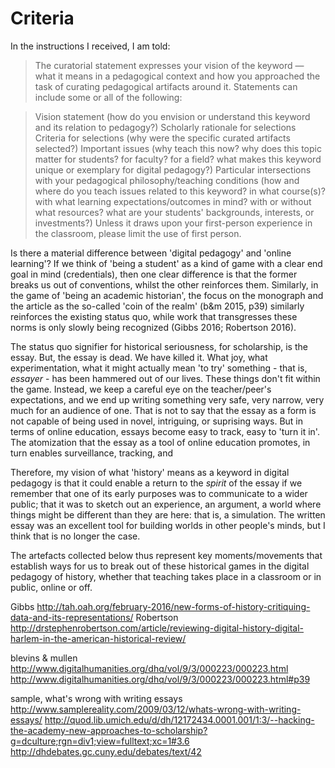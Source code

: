 # Criteria

In the instructions I received, I am told:

> The curatorial statement expresses your vision of the keyword — what it means in a pedagogical context and how you approached the task of curating pedagogical artifacts around it. Statements can include some or all of the following:

> Vision statement (how do you envision or understand this keyword and its relation to pedagogy?)
> Scholarly rationale for selections
> Criteria for selections (why were the specific curated artifacts selected?)
> Important issues (why teach this now? why does this topic matter for students? for faculty? for a field? what makes this keyword unique or exemplary for digital pedagogy?)
> Particular intersections with your pedagogical philosophy/teaching conditions (how and where do you teach issues related to this keyword? in what course(s)? with what learning expectations/outcomes in mind? with or without what resources? what are your students' backgrounds, interests, or investments?)
> Unless it draws upon your first-person experience in the classroom, please limit the use of first person.


Is there a material difference between 'digital pedagogy' and 'online learning'? If we think of 'being a student' as a kind of game with a clear end goal in mind (credentials), then one clear difference is that the former breaks us out of conventions, whilst the other reinforces them. Similarly, in the game of 'being an academic historian', the focus on the monograph and the article as the so-called 'coin of the realm' (b&m 2015, p39) similarly reinforces the existing status quo, while work that transgresses these norms is only slowly being recognized (Gibbs 2016; Robertson 2016). 

The status quo signifier for historical seriousness, for scholarship, is the essay. But, the essay is dead. We have killed it. What joy, what experimentation, what it might actually mean 'to try' something - that is, _essayer_ -  has been hammered out of our lives. These things don't fit within the game. Instead, we keep a careful eye on the teacher/peer's expectations, and we end up writing something very safe, very narrow, very much for an audience of one. That is not to say that the essay as a form is not capable of being used in novel, intriguing, or suprising ways. But in terms of online education, essays become easy to track, easy to 'turn it in'. The atomization that the essay as a tool of online education promotes, in turn enables surveillance, tracking, and 

Therefore, my vision of what 'history' means as a keyword in digital pedagogy is that it could enable a return to the _spirit_ of the essay if we remember that one of its early purposes was to communicate to a wider public; that it was to sketch out an experience, an argument, a world where things might be different than they are here: that is, a simulation. The written essay was an excellent tool for building worlds in other people's minds, but I think that is no longer the case.

The artefacts collected below thus represent key moments/movements that establish ways for us to break out of these historical games in the digital pedagogy of history, whether that teaching takes place in a classroom or in public, online or off.


Gibbs http://tah.oah.org/february-2016/new-forms-of-history-critiquing-data-and-its-representations/
Robertson http://drstephenrobertson.com/article/reviewing-digital-history-digital-harlem-in-the-american-historical-review/

blevins & mullen http://www.digitalhumanities.org/dhq/vol/9/3/000223/000223.html
http://www.digitalhumanities.org/dhq/vol/9/3/000223/000223.html#p39


sample, what's wrong with writing essays
http://www.samplereality.com/2009/03/12/whats-wrong-with-writing-essays/
http://quod.lib.umich.edu/d/dh/12172434.0001.001/1:3/--hacking-the-academy-new-approaches-to-scholarship?g=dculture;rgn=div1;view=fulltext;xc=1#3.6
http://dhdebates.gc.cuny.edu/debates/text/42
